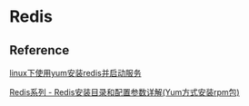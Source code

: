 # Redis



## Reference

[linux下使用yum安装redis并启动服务](https://blog.csdn.net/zixiao217/article/details/65946341)

[Redis系列 - Redis安装目录和配置参数详解(Yum方式安装rpm包)](https://blog.csdn.net/u011389474/article/details/72236750)


